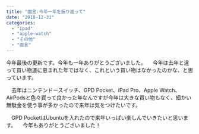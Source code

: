 ```yaml
---
title: "戯言:今年一年を振り返って"
date: "2018-12-31"
categories: 
  - "ipad"
  - "apple-watch"
  - "その他"
  - "戯言"
---
```


今年最後の更新です。今年も一年ありがとうございました。 　今年は去年と違って買い物運に恵まれた年ではなく、これという買い物はなかったのかな、と思っています。

　去年はニンテンドースイッチ、GPD Pocket、iPad Pro、Apple Watch、AirPodsと色々買って良かった年なんですが今年は大きな買い物もなく、細かい無駄金を使う事が多かったので来年は気をつけたいです。

　GPD PocketはUbuntuを入れたので来年いっぱい楽しんでいきたいと思います。 　今年もありがとうございました！
